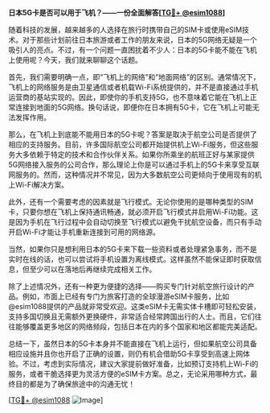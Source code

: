 **日本5G卡是否可以用于飞机？——一份全面解答[[TG💪+ @esim1088](https://t.me/s/esim1088)]**

随着科技的发展，越来越多的人选择在旅行时携带自己的SIM卡或使用eSIM技术。对于那些计划前往日本旅游或者工作的朋友来说，日本的5G网络无疑是一个吸引人的亮点。不过，有一个问题一直困扰着不少人：日本的5G卡能不能在飞机上使用呢？今天，我们就来聊聊这个话题。

首先，我们需要明确一点，即“飞机上的网络”和“地面网络”的区别。通常情况下，飞机上的网络服务是由卫星通信或者机载Wi-Fi系统提供的，并不是直接通过手机运营商的基站实现的。因此，即使你的手机支持5G，也不意味着它能在飞机上正常连接到地面的5G网络。换句话说，即便你在日本拥有5G卡，它在飞机上可能无法发挥作用。

那么，在飞机上到底能不能用日本的5G卡呢？答案是取决于航空公司是否提供了相应的支持服务。目前，许多国际航空公司都开始提供机上Wi-Fi服务，但这些服务大多依赖于特定的技术和合作伙伴关系。如果你所乘坐的航班正好与某家提供5G网络接入服务的公司合作，那么理论上你是可以通过手机上的5G卡来享受互联网服务的。然而，这种情况并不常见，因为大多数航空公司更倾向于使用现有的机上Wi-Fi解决方案。

此外，还有一个需要考虑的因素就是飞行模式。无论你使用的是哪种类型的SIM卡，只要你想在飞机上保持通讯畅通，就必须开启飞行模式并启用Wi-Fi功能。这是因为手机在飞行过程中会自动切换至飞行模式以避免干扰航空设备，而只有手动开启Wi-Fi才能让手机重新连接到可用的网络源。

当然，如果你只是想利用日本的5G卡来下载一些资料或者处理紧急事务，而不是实时在线的话，也可以尝试将手机设置为离线模式。这样虽然不能保证即时获取信息，但至少可以在落地后再继续完成相关工作。

除了上述情况外，还有一种更为便捷的选择——购买专门针对航空旅行设计的产品。例如，市面上已经有专门为旅客打造的全球漫游eSIM卡服务，比如@esim1088提供的产品就非常受欢迎。这类eSIM卡无需实体卡槽即可轻松安装，支持多国切换且无需额外更换硬件，非常适合经常跨国出行的人士。而且，它们往往能够覆盖更多地区的网络频段，包括日本在内的多个国家和地区都能完美适配。

总结一下，虽然日本的5G卡本身并不能直接在飞机上运行，但如果航空公司具备相应设施并且你也开启了正确的设置，则仍有机会借助5G卡享受到高速上网体验。不过，考虑到实际情况，建议大家提前做好准备，比如预订支持机上Wi-Fi的服务，或者干脆选择更为灵活方便的eSIM卡方案。总之，无论采用哪种方式，最终目的都是为了确保旅途中的沟通无忧！

[[TG💪+ @esim1088](https://t.me/s/esim1088) ![Image](https://i.postimg.cc/4NQfJmqS/Snipaste-2025-05-13-00-14-12.png)]